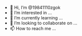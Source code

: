 - 👋 Hi, I’m @19841110zgok
- 👀 I’m interested in ...
- 🌱 I’m currently learning ...
- 💞️ I’m looking to collaborate on ...
- 📫 How to reach me ...

<!---
19841110zgok/19841110zgok is a ✨ special ✨ repository because its `README.md` (this file) appears on your GitHub profile.
You can click the Preview link to take a look at your changes.
--->
